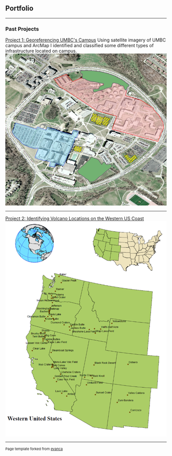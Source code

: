 ## Portfolio

---

### Past Projects

[Project 1: Georeferencing UMBC's Campus](/projects/project1.md)
Using satellite imagery of UMBC campus and ArcMap I identified and classified some different types of infrastructure located on campus. 
<img src="images/L2P2_thumb.png?raw=true"/>

---
[Project 2: Identifying Volcano Locations on the Western US Coast ](/projects/project2.md)
<img src="images/P4_thumb.PNG?raw=true"/>


---
<p style="font-size:11px">Page template forked from <a href="https://github.com/evanca/quick-portfolio">evanca</a></p>
<!-- Remove above link if you don't want to attibute -->
